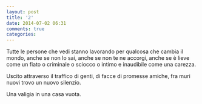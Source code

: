 ```yaml
---
layout: post
title: '2'
date: 2014-07-02 06:31
comments: true
categories: 
---
```

Tutte le persone che vedi stanno lavorando per qualcosa che cambia il mondo, anche se non lo sai, anche se non te ne accorgi, anche se è lieve come un fiato o criminale o sciocco o intimo e inaudibile come una carezza.

Uscito attraverso il traffico di genti, di facce di promesse amiche, fra muri nuovi trovo un nuovo silenzio.

Una valigia in una casa vuota.